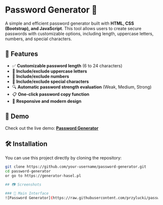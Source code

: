 # Password Generator 🔐

A simple and efficient password generator built with **HTML, CSS (Bootstrap), and JavaScript**. This tool allows users to create secure passwords with customizable options, including length, uppercase letters, numbers, and special characters.

## 🚀 Features

- ✅ **Customizable password length** (6 to 24 characters)
- 🔡 **Include/exclude uppercase letters**
- 🔢 **Include/exclude numbers**
- 🔣 **Include/exclude special characters**
- 🔍 **Automatic password strength evaluation** (Weak, Medium, Strong)
- 📋 **One-click password copy function**
- 📱 **Responsive and modern design**

## 🎥 Demo

Check out the live demo: [**Password Generator**](https://generator-hasel.pl) 

## 🛠️ Installation

You can use this project directly by cloning the repository:

```bash
git clone https://github.com/your-username/password-generator.git
cd password-generator
or go to https://generator-hasel.pl

## 📷 Screenshots

### 🔑 Main Interface
![Password Generator](https://raw.githubusercontent.com/przylucki/password-generator/main/Screenshot_20250210_233717.png)

